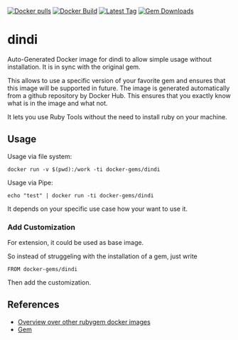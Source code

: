 [![Docker pulls](https://img.shields.io/docker/pulls/rubygem/dindi.svg)](https://hub.docker.com/r/rubygem/dindi/)
[![Docker Build](https://img.shields.io/docker/automated/rubygem/dindi.svg)](https://hub.docker.com/r/rubygem/dindi/)
[![Latest Tag](https://img.shields.io/github/tag/docker-rubygem/dindi.svg)](https://hub.docker.com/r/rubygem/dindi/)
[![Gem Downloads](https://img.shields.io/gem/dt/dindi.svg)](https://rubygems.org/gems/dindi/)
# dindi

Auto-Generated Docker image for dindi to allow simple usage without installation.
It is in sync with the original gem.

This allows to use a specific version of your favorite gem and ensures that this image will be supported in future.
The image is generated automatically from a github repository by Docker Hub.
This ensures that you exactly know what is in the image and what not.

It lets you use Ruby Tools without the need to install ruby on your machine.

## Usage

Usage via file system:

`docker run -v $(pwd):/work -ti docker-gems/dindi`

Usage via Pipe:

`echo "test" | docker run -ti docker-gems/dindi`

It depends on your specific use case how your want to use it.

### Add Customization

For extension, it could be used as base image.

So instead of struggeling with the installation of a gem, just write

`FROM docker-gems/dindi`

Then add the customization.

## References

 - [Overview over other rubygem docker images](https://github.com/thinkbot/docker-rubygem)
 - [Gem](https://rubygems.org/gems/dindi/)
